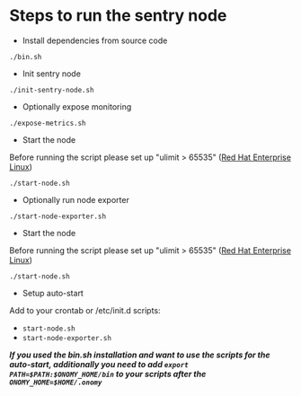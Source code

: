 # Steps to run the sentry node

* Install dependencies from source code

```
./bin.sh
```

* Init sentry node

```
./init-sentry-node.sh
```

* Optionally expose monitoring

```
./expose-metrics.sh
```

* Start the node

Before running the script please set up "ulimit > 65535" ([Red Hat Enterprise Linux](set-ulimit-rhel8.md))

```
./start-node.sh
```

* Optionally run node exporter

```
./start-node-exporter.sh
```

* Start the node

Before running the script please set up "ulimit > 65535" ([Red Hat Enterprise Linux](set-ulimit-rhel8.md))

```
./start-node.sh
```

* Setup auto-start

Add to your crontab or /etc/init.d scripts:

* `start-node.sh`
* `start-node-exporter.sh`

***If you used the bin.sh installation and want to use the scripts for the auto-start, additionally you need to
add ```export PATH=$PATH:$ONOMY_HOME/bin``` to your scripts after the ```ONOMY_HOME=$HOME/.onomy```***
